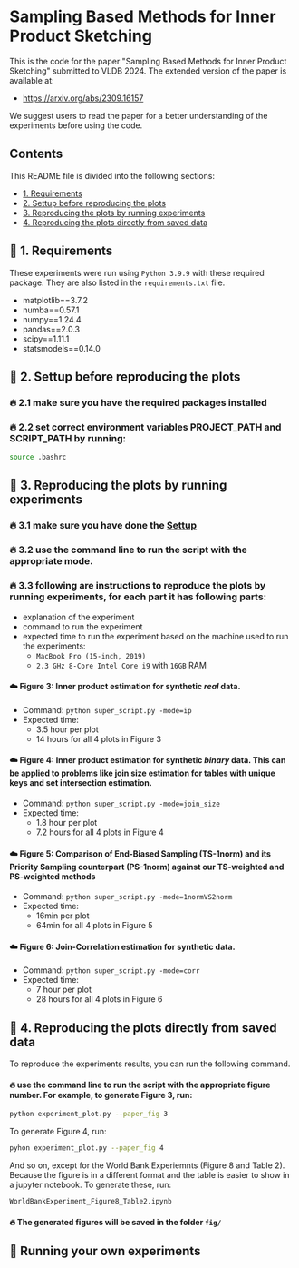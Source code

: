 # Sampling Based Methods for Inner Product Sketching

This is the code for the paper "Sampling Based Methods for Inner Product Sketching" submitted to VLDB 2024.
The extended version of the paper is available at: 

- https://arxiv.org/abs/2309.16157

We suggest users to read the paper for a better understanding of the experiments before using the code.

## Contents

This README file is divided into the following sections:

* [1. Requirements](#🚀-1-requirements)
* [2. Settup before reproducing the plots](#🚀-2-settup-before-reproducing-the-plots)
* [3. Reproducing the plots by running experiments](#🚀-3-reproducing-the-plots-by-running-experiments)
* [4. Reproducing the plots directly from saved data](#🚀-4-reproducing-the-plots-directly-from-saved-data)

## 🚀 1. Requirements
These experiments were run using `Python 3.9.9` with these required package. They are also listed in the `requirements.txt` file.
- matplotlib==3.7.2
- numba==0.57.1
- numpy==1.24.4
- pandas==2.0.3
- scipy==1.11.1
- statsmodels==0.14.0

## 🚀 2. Settup before reproducing the plots

### 🔥 2.1 make sure you have the required packages installed

### 🔥 2.2 set correct environment variables PROJECT_PATH and SCRIPT_PATH by running:
```bash
source .bashrc
```

## 🚀 3. Reproducing the plots by running experiments

### 🔥 3.1 make sure you have done the [Settup](#🚀-settup-before-reproducing-the-plots)

### 🔥 3.2 use the command line to run the script with the appropriate mode.

### 🔥 3.3 following are instructions to reproduce the plots by running experiments, for each part it has following parts:
- explanation of the experiment
- command to run the experiment
- expected time to run the experiment based on the machine used to run the experiments: 
  - `MacBook Pro (15-inch, 2019)`
  - `2.3 GHz 8-Core Intel Core i9` with `16GB` RAM

#### ☁️ Figure 3: Inner product estimation for synthetic *real* data.
- Command: `python super_script.py -mode=ip`
- Expected time: 
  - 3.5 hour per plot
  - 14 hours for all 4 plots in Figure 3

#### ☁️ Figure 4: Inner product estimation for synthetic *binary* data. This can be applied to problems like join size estimation for tables with unique keys and set intersection estimation.
- Command: `python super_script.py -mode=join_size`
- Expected time: 
  - 1.8 hour per plot
  - 7.2 hours for all 4 plots in Figure 4

#### ☁️ Figure 5: Comparison of End-Biased Sampling (TS-1norm) and its Priority Sampling counterpart (PS-1norm) against our TS-weighted and PS-weighted methods
- Command: `python super_script.py -mode=1normVS2norm`
- Expected time: 
  - 16min per plot
  - 64min for all 4 plots in Figure 5

#### ☁️ Figure 6: Join-Correlation estimation for synthetic data.
- Command: `python super_script.py -mode=corr`
- Expected time: 
  - 7 hour per plot
  - 28 hours for all 4 plots in Figure 6

## 🚀 4. Reproducing the plots directly from saved data
To reproduce the experiments results, you can run the following command.

#### 🔥 use the command line to run the script with the appropriate figure number. For example, to generate Figure 3, run:
```bash
python experiment_plot.py --paper_fig 3
```
To generate Figure 4, run:
```bash
pyhon experiment_plot.py --paper_fig 4
```
And so on, except for the World Bank Experiemnts (Figure 8 and Table 2). Because the figure is in a different format and the table is easier to show in a jupyter notebook. To generate these, run:
```bash
WorldBankExperiment_Figure8_Table2.ipynb
```
#### 🔥 The generated figures will be saved in the folder `fig/`

## 🚀 Running your own experiments

